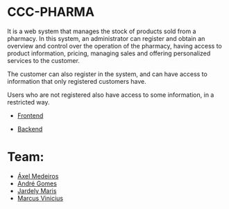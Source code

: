 # CCC-PHARMA

It is a web system that manages the stock of products sold from a pharmacy. In this system, an administrator can register and obtain an overview and control over the operation of the pharmacy, having access to product information, pricing, managing sales and offering personalized services to the customer.

The customer can also register in the system, and can have access to information that only registered customers have.

Users who are not registered also have access to some information, in a restricted way.

* [Frontend](https://github.com/ViniFarias/cccpharma/blob/master/cccpharma-frontend/README.md)

* [Backend](https://github.com/ViniFarias/cccpharma/blob/readme/cccpharma-server/README.md)

# Team:
* [Áxel Medeiros](https://github.com/axelmedeiros)
* [André Gomes](https://github.com/Andrezj)
* [Jardely Maris](https://github.com/jardelymaris)
* [Marcus Vinicius](https://github.com/ViniFarias)
